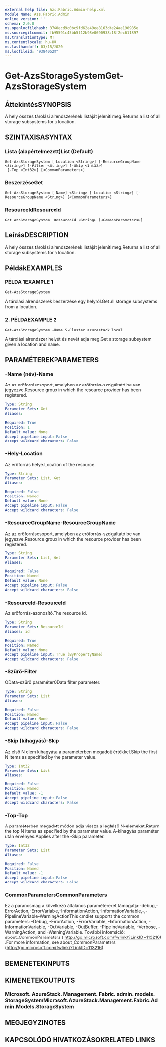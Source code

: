 ```yaml
---
external help file: Azs.Fabric.Admin-help.xml
Module Name: Azs.Fabric.Admin
online version: ''
schema: 2.0.0
ms.openlocfilehash: 3760ecd9c0bc9fd62e49ee8163dfe24ae190985e
ms.sourcegitcommit: fb95591c45bb5f12b98e0690938d18f2ec611897
ms.translationtype: MT
ms.contentlocale: hu-HU
ms.lasthandoff: 03/15/2020
ms.locfileid: "93840528"
---
```

# <span data-ttu-id="dc623-101">Get-AzsStorageSystem</span><span class="sxs-lookup"><span data-stu-id="dc623-101">Get-AzsStorageSystem</span></span>

## <span data-ttu-id="dc623-102">Áttekintés</span><span class="sxs-lookup"><span data-stu-id="dc623-102">SYNOPSIS</span></span>
<span data-ttu-id="dc623-103">A hely összes tárolási alrendszerének listáját jeleníti meg.</span><span class="sxs-lookup"><span data-stu-id="dc623-103">Returns a list of all storage subsystems for a location.</span></span>

## <span data-ttu-id="dc623-104">SZINTAXISA</span><span class="sxs-lookup"><span data-stu-id="dc623-104">SYNTAX</span></span>

### <span data-ttu-id="dc623-105">Lista (alapértelmezett)</span><span class="sxs-lookup"><span data-stu-id="dc623-105">List (Default)</span></span>
```
Get-AzsStorageSystem [-Location <String>] [-ResourceGroupName <String>] [-Filter <String>] [-Skip <Int32>]
 [-Top <Int32>] [<CommonParameters>]
```

### <span data-ttu-id="dc623-106">Beszerzése</span><span class="sxs-lookup"><span data-stu-id="dc623-106">Get</span></span>
```
Get-AzsStorageSystem [-Name] <String> [-Location <String>] [-ResourceGroupName <String>] [<CommonParameters>]
```

### <span data-ttu-id="dc623-107">ResourceId</span><span class="sxs-lookup"><span data-stu-id="dc623-107">ResourceId</span></span>
```
Get-AzsStorageSystem -ResourceId <String> [<CommonParameters>]
```

## <span data-ttu-id="dc623-108">Leírás</span><span class="sxs-lookup"><span data-stu-id="dc623-108">DESCRIPTION</span></span>
<span data-ttu-id="dc623-109">A hely összes tárolási alrendszerének listáját jeleníti meg.</span><span class="sxs-lookup"><span data-stu-id="dc623-109">Returns a list of all storage subsystems for a location.</span></span>

## <span data-ttu-id="dc623-110">Példák</span><span class="sxs-lookup"><span data-stu-id="dc623-110">EXAMPLES</span></span>

### <span data-ttu-id="dc623-111">PÉLDA 1</span><span class="sxs-lookup"><span data-stu-id="dc623-111">EXAMPLE 1</span></span>
```
Get-AzsStorageSystem
```

<span data-ttu-id="dc623-112">A tárolási alrendszerek beszerzése egy helyről.</span><span class="sxs-lookup"><span data-stu-id="dc623-112">Get all storage subsystems from a location.</span></span>

### <span data-ttu-id="dc623-113">2. PÉLDA</span><span class="sxs-lookup"><span data-stu-id="dc623-113">EXAMPLE 2</span></span>
```
Get-AzsStorageSystem -Name S-Cluster.azurestack.local
```

<span data-ttu-id="dc623-114">A tárolási alrendszer helyét és nevét adja meg.</span><span class="sxs-lookup"><span data-stu-id="dc623-114">Get a storage subsystem given a location and name.</span></span>

## <span data-ttu-id="dc623-115">PARAMÉTEREK</span><span class="sxs-lookup"><span data-stu-id="dc623-115">PARAMETERS</span></span>

### <span data-ttu-id="dc623-116">-Name (név)</span><span class="sxs-lookup"><span data-stu-id="dc623-116">-Name</span></span>
<span data-ttu-id="dc623-117">Az az erőforráscsoport, amelyben az erőforrás-szolgáltató be van jegyezve.</span><span class="sxs-lookup"><span data-stu-id="dc623-117">Resource group in which the resource provider has been registered.</span></span>

```yaml
Type: String
Parameter Sets: Get
Aliases:

Required: True
Position: 1
Default value: None
Accept pipeline input: False
Accept wildcard characters: False
```

### <span data-ttu-id="dc623-118">-Hely</span><span class="sxs-lookup"><span data-stu-id="dc623-118">-Location</span></span>
<span data-ttu-id="dc623-119">Az erőforrás helye.</span><span class="sxs-lookup"><span data-stu-id="dc623-119">Location of the resource.</span></span>

```yaml
Type: String
Parameter Sets: List, Get
Aliases:

Required: False
Position: Named
Default value: None
Accept pipeline input: False
Accept wildcard characters: False
```

### <span data-ttu-id="dc623-120">-ResourceGroupName</span><span class="sxs-lookup"><span data-stu-id="dc623-120">-ResourceGroupName</span></span>
<span data-ttu-id="dc623-121">Az az erőforráscsoport, amelyben az erőforrás-szolgáltató be van jegyezve.</span><span class="sxs-lookup"><span data-stu-id="dc623-121">Resource group in which the resource provider has been registered.</span></span>

```yaml
Type: String
Parameter Sets: List, Get
Aliases:

Required: False
Position: Named
Default value: None
Accept pipeline input: False
Accept wildcard characters: False
```

### <span data-ttu-id="dc623-122">-ResourceId</span><span class="sxs-lookup"><span data-stu-id="dc623-122">-ResourceId</span></span>
<span data-ttu-id="dc623-123">Az erőforrás-azonosító.</span><span class="sxs-lookup"><span data-stu-id="dc623-123">The resource id.</span></span>

```yaml
Type: String
Parameter Sets: ResourceId
Aliases: id

Required: True
Position: Named
Default value: None
Accept pipeline input: True (ByPropertyName)
Accept wildcard characters: False
```

### <span data-ttu-id="dc623-124">-Szűrő</span><span class="sxs-lookup"><span data-stu-id="dc623-124">-Filter</span></span>
<span data-ttu-id="dc623-125">OData-szűrő paraméter</span><span class="sxs-lookup"><span data-stu-id="dc623-125">OData filter parameter.</span></span>

```yaml
Type: String
Parameter Sets: List
Aliases:

Required: False
Position: Named
Default value: None
Accept pipeline input: False
Accept wildcard characters: False
```

### <span data-ttu-id="dc623-126">-Skip (kihagyás)</span><span class="sxs-lookup"><span data-stu-id="dc623-126">-Skip</span></span>
<span data-ttu-id="dc623-127">Az első N elem kihagyása a paraméterben megadott értékkel.</span><span class="sxs-lookup"><span data-stu-id="dc623-127">Skip the first N items as specified by the parameter value.</span></span>

```yaml
Type: Int32
Parameter Sets: List
Aliases:

Required: False
Position: Named
Default value: -1
Accept pipeline input: False
Accept wildcard characters: False
```

### <span data-ttu-id="dc623-128">-Top</span><span class="sxs-lookup"><span data-stu-id="dc623-128">-Top</span></span>
<span data-ttu-id="dc623-129">A paraméterben megadott módon adja vissza a legfelső N-elemeket.</span><span class="sxs-lookup"><span data-stu-id="dc623-129">Return the top N items as specified by the parameter value.</span></span>
<span data-ttu-id="dc623-130">A-kihagyás paraméter után érvényes.</span><span class="sxs-lookup"><span data-stu-id="dc623-130">Applies after the -Skip parameter.</span></span>

```yaml
Type: Int32
Parameter Sets: List
Aliases:

Required: False
Position: Named
Default value: -1
Accept pipeline input: False
Accept wildcard characters: False
```

### <span data-ttu-id="dc623-131">CommonParameters</span><span class="sxs-lookup"><span data-stu-id="dc623-131">CommonParameters</span></span>
<span data-ttu-id="dc623-132">Ez a parancsmag a következő általános paramétereket támogatja:-debug,-ErrorAction,-ErrorVariable,-InformationAction,-InformationVariable,-,-PipelineVariable-WarningAction</span><span class="sxs-lookup"><span data-stu-id="dc623-132">This cmdlet supports the common parameters: -Debug, -ErrorAction, -ErrorVariable, -InformationAction, -InformationVariable, -OutVariable, -OutBuffer, -PipelineVariable, -Verbose, -WarningAction, and -WarningVariable.</span></span> <span data-ttu-id="dc623-133">További információ: about_CommonParameters ( http://go.microsoft.com/fwlink/?LinkID=113216) .</span><span class="sxs-lookup"><span data-stu-id="dc623-133">For more information, see about_CommonParameters (http://go.microsoft.com/fwlink/?LinkID=113216).</span></span>

## <span data-ttu-id="dc623-134">BEMENETEK</span><span class="sxs-lookup"><span data-stu-id="dc623-134">INPUTS</span></span>

## <span data-ttu-id="dc623-135">KIMENETEK</span><span class="sxs-lookup"><span data-stu-id="dc623-135">OUTPUTS</span></span>

### <span data-ttu-id="dc623-136">Microsoft. AzureStack. Management. Fabric. admin. models. StorageSystem</span><span class="sxs-lookup"><span data-stu-id="dc623-136">Microsoft.AzureStack.Management.Fabric.Admin.Models.StorageSystem</span></span>

## <span data-ttu-id="dc623-137">MEGJEGYZI</span><span class="sxs-lookup"><span data-stu-id="dc623-137">NOTES</span></span>

## <span data-ttu-id="dc623-138">KAPCSOLÓDÓ HIVATKOZÁSOK</span><span class="sxs-lookup"><span data-stu-id="dc623-138">RELATED LINKS</span></span>
